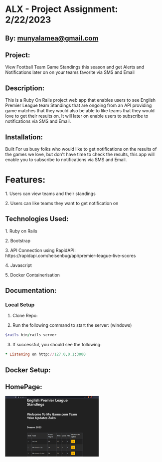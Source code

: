 # ALX - Project Assignment: 2/22/2023

## By: munyalamea@gmail.com

## Project: 
<p>View Football Team Game Standings this season and get Alerts and Notifications later on on your teams favorite via SMS and Email</p>

## Description: 

<p>
This is a Ruby On Rails project web app that enables users to see English Premier League team Standings
that are ongoing from an API providing game matches that they would also be able to like teams that they would love to get their results on. 
It will later on enable users to subscribe to notifications via SMS and Email.</p>

## Installation:
<p>
Built For us busy folks who would like to get notifications on the results of the games we love, 
but don't have time to check the results, this app will enable you to subscribe to notifications via SMS and Email.
</p>

# Features:
<p>1. Users can view teams and their standings</p>
<p>2. Users can like teams they want to get notification on</p>

## Technologies Used:
<p>1. Ruby on Rails</p>
<p>2. Bootstrap</p>
<p>3. API Connection using RapidAPI: https://rapidapi.com/heisenbug/api/premier-league-live-scores</p>
<p>4. Javascript</p>
<p>5. Docker Containerisation</p>


## Documentation:

### Local Setup

1. Clone Repo:

2. Run the following command to start the server: (windows)

```Ruby
$rails bin/rails server
```

3. If successful, you should see the following:

```Ruby
* Listening on http://127.0.0.1:3000
```

## Docker Setup:


## HomePage:
<img
  src="./docs_image/homapage.png"
  alt="Alt text"
  title="Optional title"
  style="display: inline-block; margin: 0 auto; max-width: 300px">